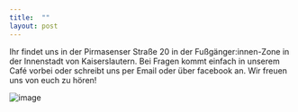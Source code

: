 ```yaml
---
title:  ""
layout: post
---
```


Ihr findet uns in der Pirmasenser Straße 20 in der Fußgänger:innen-Zone in der Innenstadt von Kaiserslautern. Bei Fragen kommt einfach in unserem Café vorbei oder schreibt uns per Email oder über facebook an. Wir freuen uns von euch zu hören!

![image](https://user-images.githubusercontent.com/34471498/145954738-8b872710-e1b7-4904-bec0-cc5f7dce40d9.png)


